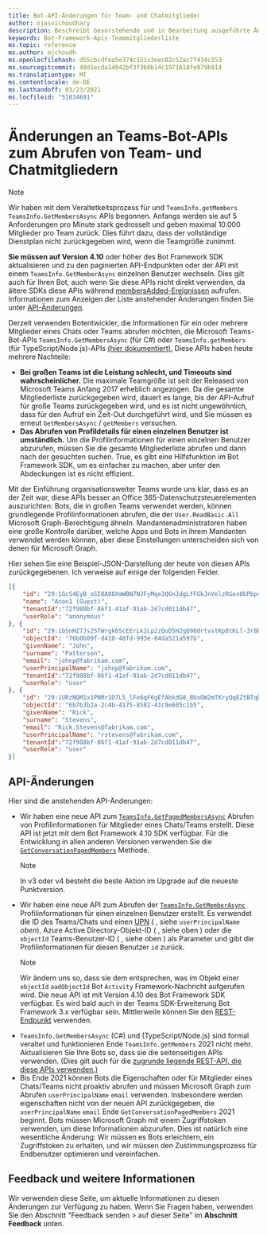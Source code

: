 ```yaml
---
title: Bot-API-Änderungen für Team- und Chatmitglieder
author: ojasvichoudhary
description: Beschreibt bevorstehende und in Bearbeitung ausgeführte Änderungen an den Bot-APIs, die zum Abrufen von Mitgliedern von Teams und Chats verwendet werden.
keywords: Bot-Framework-Apis-Teammitgliederliste
ms.topic: reference
ms.author: ojchoudh
ms.openlocfilehash: d55cbcdfea5e374c151c3eec82c52ac7f434c153
ms.sourcegitcommit: 49d1ecda14042bf3f368b14c1971618fe979b914
ms.translationtype: MT
ms.contentlocale: de-DE
ms.lasthandoff: 03/23/2021
ms.locfileid: "51034691"
---
```

# <a name="changes-to-teams-bot-apis-for-fetching-team-and-chat-members"></a>Änderungen an Teams-Bot-APIs zum Abrufen von Team- und Chatmitgliedern

>[!NOTE]
> Wir haben mit dem Veraltetkeitsprozess für und `TeamsInfo.getMembers` `TeamsInfo.GetMembersAsync` APIs begonnen. Anfangs werden sie auf 5 Anforderungen pro Minute stark gedrosselt und geben maximal 10.000 Mitglieder pro Team zurück. Dies führt dazu, dass der vollständige Dienstplan nicht zurückgegeben wird, wenn die Teamgröße zunimmt. 
> 
> **Sie müssen auf Version 4.10** oder höher des Bot Framework SDK aktualisieren und zu den paginierten API-Endpunkten oder der API mit einem `TeamsInfo.GetMemberAsync` einzelnen Benutzer wechseln. Dies gilt auch für Ihren Bot, auch wenn Sie diese APIs nicht direkt verwenden, da ältere SDKs diese APIs während [membersAdded-Ereignissen](../bots/how-to/conversations/subscribe-to-conversation-events.md#team-members-added) aufrufen. Informationen zum Anzeigen der Liste anstehender Änderungen finden Sie unter [API-Änderungen](team-chat-member-api-changes.md#api-changes). 

Derzeit verwenden Botentwickler, die Informationen für ein oder mehrere Mitglieder eines Chats oder Teams abrufen möchten, die Microsoft Teams-Bot-APIs `TeamsInfo.GetMembersAsync` (für C#) oder `TeamsInfo.getMembers` (für TypeScript/Node.js)-APIs [(hier dokumentiert).](../bots/how-to/get-teams-context.md#fetching-the-roster-or-user-profile) Diese APIs haben heute mehrere Nachteile:

* **Bei großen Teams ist die Leistung schlecht, und Timeouts sind wahrscheinlicher.** Die maximale Teamgröße ist seit der Released von Microsoft Teams Anfang 2017 erheblich angezogen. Da die gesamte Mitgliederliste zurückgegeben wird, dauert es lange, bis der API-Aufruf für große Teams zurückgegeben wird, und es ist nicht ungewöhnlich, dass für den Aufruf ein Zeit-Out durchgeführt wird, und Sie müssen es erneut `GetMembersAsync` / `getMembers` versuchen.
* **Das Abrufen von Profildetails für einen einzelnen Benutzer ist umständlich.** Um die Profilinformationen für einen einzelnen Benutzer abzurufen, müssen Sie die gesamte Mitgliederliste abrufen und dann nach der gesuchten suchen. True, es gibt eine Hilfsfunktion im Bot Framework SDK, um es einfacher zu machen, aber unter den Abdeckungen ist es nicht effizient.

Mit der Einführung organisationsweiter Teams wurde uns klar, dass es an der Zeit war, diese APIs besser an Office 365-Datenschutzsteuerelementen auszurichten: Bots, die in großen Teams verwendet werden, können grundlegende Profilinformationen abrufen, die der `User.ReadBasic.All` Microsoft Graph-Berechtigung ähneln. Mandantenadministratoren haben eine große Kontrolle darüber, welche Apps und Bots in ihrem Mandanten verwendet werden können, aber diese Einstellungen unterscheiden sich von denen für Microsoft Graph.

Hier sehen Sie eine Beispiel-JSON-Darstellung der heute von diesen APIs zurückgegebenen. Ich verweise auf einige der folgenden Felder.

```json
[{
    "id": "29:1GcS4EyB_oSI8A88XmWBN7NJFyMqe3QGnJdgLfFGkJnVelzRGos0bPbpsfJjcbAD22bmKc4GMbrY2g4JDrrA8vM06X1-cHHle4zOE6U4ttcc",
    "name": "Anon1 (Guest)",
    "tenantId":"72f988bf-86f1-41af-91ab-2d7cd011db47",
    "userRole": "anonymous"
}, {
    "id": "29:1bSnHZ7Js2STWrgk6ScEErLk1Lp2zQuD5H2qQ960rtvstKp8tKLl-3r8b6DoW0QxZimuTxk_kupZ1DBMpvIQQUAZL-PNj0EORDvRZXy8kvWk",
    "objectId": "76b0b09f-d410-48fd-993e-84da521a597b",
    "givenName": "John",
    "surname": "Patterson",
    "email": "johnp@fabrikam.com",
    "userPrincipalName": "johnp@fabrikam.com",
    "tenantId":"72f988bf-86f1-41af-91ab-2d7cd011db47",
    "userRole": "user"
}, {
    "id": "29:1URzNQM1x1PNMr1D7L5_lFe6qF6gEfAbkdG8_BUxOW2mTKryQqEZtBTqDt10-MghkzjYDuUj4KG6nvg5lFAyjOLiGJ4jzhb99WrnI7XKriCs",
    "objectId": "6b7b3b2a-2c4b-4175-8582-41c9e685c1b5",
    "givenName": "Rick",
    "surname": "Stevens",
    "email": "Rick.Stevens@fabrikam.com",
    "userPrincipalName": "rstevens@fabrikam.com",
    "tenantId":"72f988bf-86f1-41af-91ab-2d7cd011db47",
    "userRole": "user"
}]
```

## <a name="api-changes"></a>API-Änderungen
Hier sind die anstehenden API-Änderungen:

* Wir haben eine neue API zum [`TeamsInfo.GetPagedMembersAsync`](../bots/how-to/get-teams-context.md#fetching-the-roster-or-user-profile) Abrufen von Profilinformationen für Mitglieder eines Chats/Teams erstellt. Diese API ist jetzt mit dem Bot Framework 4.10 SDK verfügbar. Für die Entwicklung in allen anderen Versionen verwenden Sie die [`GetConversationPagedMembers`](/dotnet/api/microsoft.bot.connector.conversationsextensions.getconversationpagedmembersasync?view=botbuilder-dotnet-stable&preserve-view=true) Methode. 
  > [!NOTE]
  > In v3 oder v4 besteht die beste Aktion im Upgrade auf die neueste Punktversion. 
* Wir haben eine neue API zum Abrufen der [`TeamsInfo.GetMemberAsync`](../bots/how-to/get-teams-context.md#get-single-member-details) Profilinformationen für einen einzelnen Benutzer erstellt. Es verwendet die ID des Teams/Chats und einen [UPN](https://docs.microsoft.com/windows/win32/ad/naming-properties#userprincipalname) ( , siehe `userPrincipalName` *oben*), Azure Active Directory-Objekt-ID ( , siehe oben ) oder die `objectId` Teams-Benutzer-ID ( , siehe oben ) als Parameter und gibt die Profilinformationen für diesen Benutzer `id` zurück.  
  > [!NOTE]
  > Wir ändern uns so, dass sie dem entsprechen, was im Objekt einer `objectId` `aadObjectId` Bot `Activity` Framework-Nachricht aufgerufen wird. Die neue API ist mit Version 4.10 des Bot Framework SDK verfügbar. Es wird bald auch in der Teams SDK-Erweiterung Bot Framework 3.x verfügbar sein. Mittlerweile können Sie den [REST-Endpunkt](../bots/how-to/get-teams-context.md?get-single-member-details) verwenden.
* `TeamsInfo.GetMembersAsync` (C#) und (TypeScript/Node.js) sind formal veraltet und funktionieren Ende `TeamsInfo.getMembers` 2021 nicht mehr. Aktualisieren Sie Ihre Bots so, dass sie die seitenseitigen APIs verwenden. (Dies gilt auch für die [zugrunde liegende REST-API, die diese APIs verwenden.)](../bots/how-to/get-teams-context.md)
* Bis Ende 2021 können Bots die Eigenschaften oder für Mitglieder eines Chats/Teams nicht proaktiv abrufen und müssen Microsoft Graph zum Abrufen `userPrincipalName` `email` verwenden. Insbesondere werden eigenschaften nicht von der neuen API zurückgegeben, die `userPrincipalName` `email` Ende `GetConversationPagedMembers` 2021 beginnt. Bots müssen Microsoft Graph mit einem Zugriffstoken verwenden, um diese Informationen abzurufen. Dies ist natürlich eine wesentliche Änderung: Wir müssen es Bots erleichtern, ein Zugriffstoken zu erhalten, und wir müssen den Zustimmungsprozess für Endbenutzer optimieren und vereinfachen.

## <a name="feedback-and-more-information"></a>Feedback und weitere Informationen
Wir verwenden diese Seite, um aktuelle Informationen zu diesen Änderungen zur Verfügung zu haben. Wenn Sie Fragen haben, verwenden Sie den Abschnitt "Feedback senden > auf dieser Seite" im **Abschnitt Feedback** unten. 
